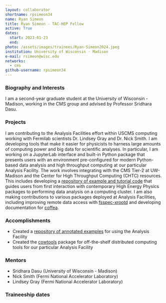 ```yaml
---
layout: collaborator
shortname: rpsimeon34
name: Ryan Simeon
title: Ryan Simeon - TAC-HEP Fellow
active: True
dates:
  start: 2023-01-23
  end:
photo: /assets/images/trainees/Ryan-Simeon2024.jpeg
institution: University of Wisconsin - Madison
e-mail: rsimeon@wisc.edu
networks:
  - cms
github-username: rpsimeon34
---
```


### Biography and Interests

I am a second-year graduate student at the University of Wisconsin - Madison, working in the CMS group and advised by Professor Sridhara Dasu.

### Projects

I am contributing to the Analysis Facilities effort within USCMS computing working with Fermilab scientists Dr. Lindsey Gray and Dr. Nick Smith. I am developing tools that make it easier for physicists to harness large amounts of computing power and big data for scientific analyses. In particular, I am working on a JupyterLab interface and built-in Python package that presents users with an environment pre-configured for modern Python-based data analysis and high throughput computing at our particular Analysis Facility.
The work involves integrating with the CMS Tier-2 at UW-Madison and the Center for High Throughput Computing (CHTC) resources. This includes developing a [repository of example and tutorial code](https://github.com/rpsimeon34/wisc-af-examples) that guides users from first interaction with contemporary High Energy Physics packages to performing data analysis on a computing cluster. I am also making contributions to various packages deployed at Analysis Facilities, including improving remote data access with [fsspec-xrootd](https://github.com/CoffeaTeam/fsspec-xrootd) and developing documentation for [coffea](https://github.com/CoffeaTeam/coffea).

### Accomplishments

- Created a [repository of annotated examples](https://github.com/rpsimeon34/wisc-af-examples) for using the Analysis Facility
- Created the [cowtools](https://github.com/rpsimeon34/cowtools) package for off-the-shelf distributed computing tools for our particular Analysis Facility

### Mentors
 * Sridhara Dasu (University of Wisconsin - Madison)
 * Nick Smith (Fermi National Accelerator Laboratory)
 * Lindsey Gray (Fermi National Accelerator Laboratory)

### Traineeship dates


